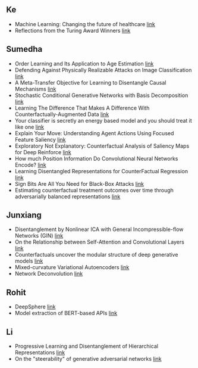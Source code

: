 ## Ke
- Machine Learning: Changing the future of healthcare [link](https://iclr.cc/virtual/speaker_5.html)
- Reflections from the Turing Award Winners [link](https://iclr.cc/virtual/speaker_7.html)

## Sumedha
- Order Learning and Its Application to Age Estimation [link](https://iclr.cc/virtual_2020/poster_HygsuaNFwr.html)
- Defending Against Physically Realizable Attacks on Image Classification [link](http://iclr.cc/virtual/poster_H1xscnEKDr.html)
- A Meta-Transfer Objective for Learning to Disentangle Causal Mechanisms [link](https://iclr.cc/virtual_2020/poster_ryxWIgBFPS.html)
- Stochastic Conditional Generative Networks with Basis Decomposition [link](https://iclr.cc/virtual_2020/poster_S1lSapVtwS.html)
- Learning The Difference That Makes A Difference With Counterfactually-Augmented Data [link](https://iclr.cc/virtual_2020/poster_Sklgs0NFvr.html)
- Your classifier is secretly an energy based model and you should treat it like one [link](http://iclr.cc/virtual/poster_Hkxzx0NtDB.html)
- Explain Your Move: Understanding Agent Actions Using Focused Feature Saliency [link](http://iclr.cc/virtual/poster_SJgzLkBKPB.html)
- Exploratory Not Explanatory: Counterfactual Analysis of Saliency Maps for Deep Reinforce [link](http://iclr.cc/virtual/poster_rkl3m1BFDB.html)
- How much Position Information Do Convolutional Neural Networks Encode? [link](http://iclr.cc/virtual/poster_rJeB36NKvB.html)
- Learning Disentangled Representations for CounterFactual Regression [link](http://iclr.cc/virtual/poster_HkxBJT4YvB.html)
- Sign Bits Are All You Need for Black-Box Attacks [link](http://iclr.cc/virtual/poster_SygW0TEFwH.html)
- Estimating counterfactual treatment outcomes over time through adversarially balanced representations [link](https://iclr.cc/virtual_2020/poster_BJg866NFvB.html)

## Junxiang
- Disentanglement by Nonlinear ICA with General Incompressible-flow Networks (GIN) [link](https://iclr.cc/virtual_2020/poster_rygeHgSFDH.html)
- On the Relationship between Self-Attention and Convolutional Layers [link](https://iclr.cc/virtual_2020/poster_HJlnC1rKPB.html)
- Counterfactuals uncover the modular structure of deep generative models [link](https://iclr.cc/virtual_2020/poster_SJxDDpEKvH.html)
- Mixed-curvature Variational Autoencoders [link](https://iclr.cc/virtual_2020/poster_S1g6xeSKDS.html)
- Network Deconvolution [link](https://iclr.cc/virtual_2020/poster_rkeu30EtvS.html)

## Rohit
- DeepSphere [link](https://iclr.cc/virtual_2020/poster_B1e3OlStPB.html)
- Model extraction of BERT-based APIs [link](https://iclr.cc/virtual_2020/poster_Byl5NREFDr.html)

## Li
- Progressive Learning and Disentanglement of Hierarchical Representations [link](https://iclr.cc/virtual/poster_SJxpsxrYPS.html)
- On the "steerability" of generative adversarial networks [link](https://iclr.cc/virtual_2020/poster_HylsTT4FvB.html)

